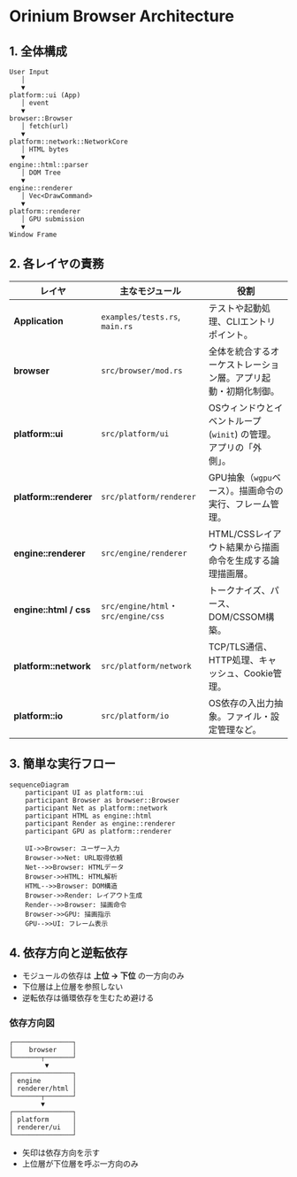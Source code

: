 # Orinium Browser Architecture

## 1. 全体構成
```
User Input
   │
   ▼
platform::ui (App)
   │ event
   ▼
browser::Browser
   │ fetch(url)
   ▼
platform::network::NetworkCore
   │ HTML bytes
   ▼
engine::html::parser
   │ DOM Tree
   ▼
engine::renderer
   │ Vec<DrawCommand>
   ▼
platform::renderer
   │ GPU submission
   ▼
Window Frame
```

## 2. 各レイヤの責務
| レイヤ                    | 主なモジュール                            | 役割                                      |
| ---------------------- | ---------------------------------- | --------------------------------------- |
| **Application**        | `examples/tests.rs`, `main.rs`     | テストや起動処理、CLIエントリポイント。                   |
| **browser**            | `src/browser/mod.rs`               | 全体を統合するオーケストレーション層。アプリ起動・初期化制御。         |
| **platform::ui**       | `src/platform/ui`                  | OSウィンドウとイベントループ (`winit`) の管理。アプリの「外側」。 |
| **platform::renderer** | `src/platform/renderer`            | GPU抽象（`wgpu`ベース）。描画命令の実行、フレーム管理。        |
| **engine::renderer**   | `src/engine/renderer`              | HTML/CSSレイアウト結果から描画命令を生成する論理描画層。        |
| **engine::html / css** | `src/engine/html`・`src/engine/css` | トークナイズ、パース、DOM/CSSOM構築。                 |
| **platform::network**  | `src/platform/network`             | TCP/TLS通信、HTTP処理、キャッシュ、Cookie管理。        |
| **platform::io**       | `src/platform/io`                  | OS依存の入出力抽象。ファイル・設定管理など。                 |

## 3. 簡単な実行フロー
```mermaid
sequenceDiagram
    participant UI as platform::ui
    participant Browser as browser::Browser
    participant Net as platform::network
    participant HTML as engine::html
    participant Render as engine::renderer
    participant GPU as platform::renderer

    UI->>Browser: ユーザー入力
    Browser->>Net: URL取得依頼
    Net-->>Browser: HTMLデータ
    Browser->>HTML: HTML解析
    HTML-->>Browser: DOM構造
    Browser->>Render: レイアウト生成
    Render-->>Browser: 描画命令
    Browser->>GPU: 描画指示
    GPU-->>UI: フレーム表示
```

## 4. 依存方向と逆転依存
* モジュールの依存は **上位 → 下位** の一方向のみ
* 下位層は上位層を参照しない
* 逆転依存は循環依存を生むため避ける

### 依存方向図

```
┌───────────────┐
│    browser    │
└───────┬───────┘
         ▼
┌───────────────┐
│ engine        │
│ renderer/html │
└───────┬───────┘
        ▼
┌───────────────┐
│ platform      │
│ renderer/ui   │
└───────────────┘
```
* 矢印は依存方向を示す
* 上位層が下位層を呼ぶ一方向のみ

<!--
イベントは上位層から下位層へ伝播し、下位層に上位を参照させず、必要な場合は Callback / Channel を利用
--> 
